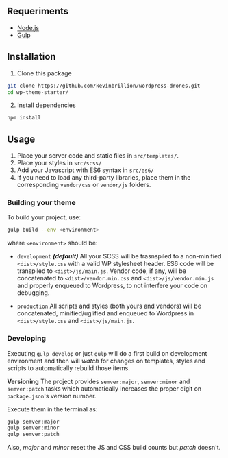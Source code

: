 ## Requeriments

+ [Node.js](https://nodejs.org/en/)
+ [Gulp](http://gulpjs.com)


## Installation

1. Clone this package

```bash
git clone https://github.com/kevinbrillion/wordpress-drones.git
cd wp-theme-starter/
``````

2. Install dependencies

```bash
npm install
```

## Usage

1. Place your server code and static files in `src/templates/`.
2. Place your styles in `src/scss/`
3. Add your Javascript with ES6 syntax in `src/es6/`
4. If you need to load any third-party libraries, place them in the corresponding `vendor/css` or `vendor/js` folders.

### Building your theme

To build your project, use:

```bash
gulp build --env <environment>
```

where `<environment>` should be:

+ `development` ***(default)***
All your SCSS will be trasnspiled to a non-minified `<dist>/style.css` with a valid WP stylesheet header. ES6 code will be transpiled to `<dist>/js/main.js`. Vendor code, if any, will be concatenated to `<dist>/vendor.min.css` and `<dist>/js/vendor.min.js` and properly enqueued to Wordpress, to not interfere your code on debugging.

+ `production`
All scripts and styles (both yours and vendors) will be concatenated, minified/uglified and enqueued to Wordpress in `<dist>/style.css` and `<dist>/js/main.js`.

### Developing

Executing `gulp develop` or just `gulp` will do a first build on development environment and then will *watch* for changes on templates, styles and scripts to automatically rebuild those items.

**Versioning**
The project provides `semver:major`, `semver:minor` and `semver:patch` tasks which automatically increases the proper digit on `package.json`'s version number.

Execute them in the terminal as:

```bash
gulp semver:major
gulp semver:minor
gulp semver:patch
```

Also, *major* and *minor* reset the JS and CSS build counts but *patch* doesn't.

